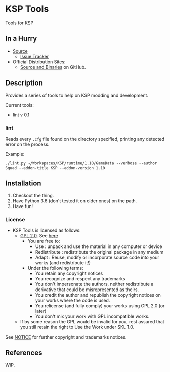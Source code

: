 # KSP Tools

Tools for KSP

## In a Hurry

* [Source](https://github.com/net-lisias-ksp/ksp-tools-public)
	+ [Issue Tracker](https://github.com/net-lisias-ksp/ksp-tools-public/issues)
* Official Distribution Sites:
	+ [Source and Binaries](https://github.com/net-lisias-ksp/ksp-tools-public) on GitHub.


## Description

Provides a series of tools to help on KSP modding and development.

Current tools:

* lint v 0.1

### lint

Reads every `.cfg` file found on the directory specified, printing any detected error on the process.

Example:

```
./lint.py ~/Workspaces/KSP/runtime/1.10/GameData --verbose --author Squad --addon-title KSP --addon-version 1.10
```

## Installation

1. Checkout the thing.
2. Have Python 3.6 (don't tested it on older ones) on the path.
3. Have fun!

### License

* KSP Tools is licensed as follows:
	+ [GPL 2.0](https://www.gnu.org/licenses/gpl-2.0.txt). See [here](./LICENSE.GPL-2_0)
		+ You are free to:
			- Use : unpack and use the material in any computer or device
			- Redistribute : redistribute the original package in any medium
			- Adapt : Reuse, modify or incorporate source code into your works (and redistribute it!) 
		+ Under the following terms:
			- You retain any copyright notices
			- You recognize and respect any trademarks
			- You don't impersonate the authors, neither redistribute a derivative that could be misrepresented as theirs.
			- You credit the author and republish the copyright notices on your works where the code is used.
			- You relicense (and fully comply) your works using GPL 2.0 (or later)
			- You don't mix your work with GPL incompatible works.
	* If by some reason the GPL would be invalid for you, rest assured that you still retain the right to Use the Work under SKL 1.0. 

See [NOTICE](./NOTICE) for further copyright and trademarks notices.


## References

WiP.
